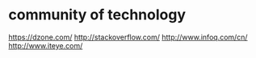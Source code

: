 # community of technology
https://dzone.com/
http://stackoverflow.com/
http://www.infoq.com/cn/
http://www.iteye.com/
